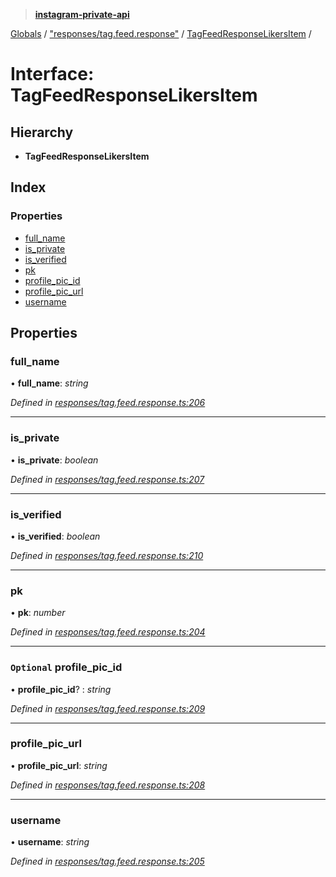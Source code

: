 > **[instagram-private-api](../README.md)**

[Globals](../README.md) / ["responses/tag.feed.response"](../modules/_responses_tag_feed_response_.md) / [TagFeedResponseLikersItem](_responses_tag_feed_response_.tagfeedresponselikersitem.md) /

# Interface: TagFeedResponseLikersItem

## Hierarchy

* **TagFeedResponseLikersItem**

## Index

### Properties

* [full_name](_responses_tag_feed_response_.tagfeedresponselikersitem.md#full_name)
* [is_private](_responses_tag_feed_response_.tagfeedresponselikersitem.md#is_private)
* [is_verified](_responses_tag_feed_response_.tagfeedresponselikersitem.md#is_verified)
* [pk](_responses_tag_feed_response_.tagfeedresponselikersitem.md#pk)
* [profile_pic_id](_responses_tag_feed_response_.tagfeedresponselikersitem.md#optional-profile_pic_id)
* [profile_pic_url](_responses_tag_feed_response_.tagfeedresponselikersitem.md#profile_pic_url)
* [username](_responses_tag_feed_response_.tagfeedresponselikersitem.md#username)

## Properties

###  full_name

• **full_name**: *string*

*Defined in [responses/tag.feed.response.ts:206](https://github.com/dilame/instagram-private-api/blob/3e16058/src/responses/tag.feed.response.ts#L206)*

___

###  is_private

• **is_private**: *boolean*

*Defined in [responses/tag.feed.response.ts:207](https://github.com/dilame/instagram-private-api/blob/3e16058/src/responses/tag.feed.response.ts#L207)*

___

###  is_verified

• **is_verified**: *boolean*

*Defined in [responses/tag.feed.response.ts:210](https://github.com/dilame/instagram-private-api/blob/3e16058/src/responses/tag.feed.response.ts#L210)*

___

###  pk

• **pk**: *number*

*Defined in [responses/tag.feed.response.ts:204](https://github.com/dilame/instagram-private-api/blob/3e16058/src/responses/tag.feed.response.ts#L204)*

___

### `Optional` profile_pic_id

• **profile_pic_id**? : *string*

*Defined in [responses/tag.feed.response.ts:209](https://github.com/dilame/instagram-private-api/blob/3e16058/src/responses/tag.feed.response.ts#L209)*

___

###  profile_pic_url

• **profile_pic_url**: *string*

*Defined in [responses/tag.feed.response.ts:208](https://github.com/dilame/instagram-private-api/blob/3e16058/src/responses/tag.feed.response.ts#L208)*

___

###  username

• **username**: *string*

*Defined in [responses/tag.feed.response.ts:205](https://github.com/dilame/instagram-private-api/blob/3e16058/src/responses/tag.feed.response.ts#L205)*